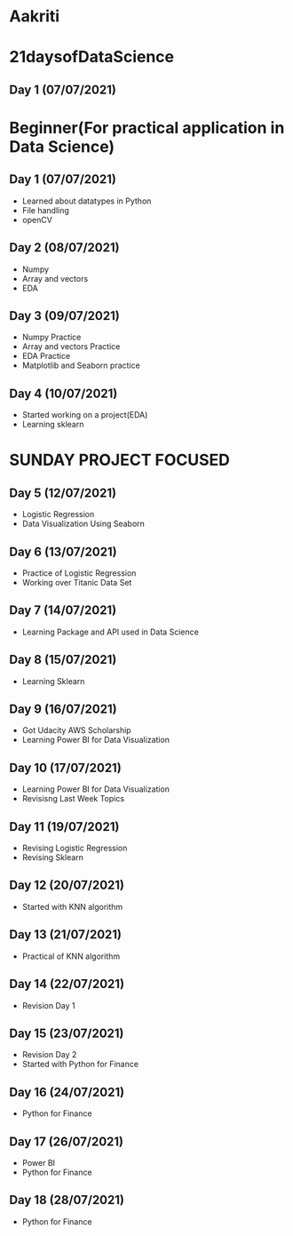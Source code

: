 # Aakriti
# 21daysofDataScience
## Day 1 (07/07/2021)
# Beginner(For practical application in Data Science)

## Day 1 (07/07/2021)
- Learned about datatypes in Python
- File handling 
- openCV
## Day 2 (08/07/2021)
- Numpy
- Array and vectors
- EDA
## Day 3 (09/07/2021)
- Numpy Practice 
- Array and vectors Practice
- EDA Practice
- Matplotlib and Seaborn practice
## Day 4 (10/07/2021)
- Started working on a project(EDA)
- Learning sklearn

# SUNDAY PROJECT FOCUSED

## Day 5 (12/07/2021)
- Logistic Regression
- Data Visualization Using Seaborn

## Day 6 (13/07/2021)
- Practice of Logistic Regression
- Working over Titanic Data Set

## Day 7 (14/07/2021)
- Learning Package and API used in Data Science

## Day 8 (15/07/2021)
- Learning Sklearn

## Day 9 (16/07/2021)
- Got Udacity AWS Scholarship 
- Learning Power BI for Data Visualization

## Day 10 (17/07/2021)
- Learning Power BI for Data Visualization 
- Revisisng Last Week Topics

## Day 11 (19/07/2021)
- Revising Logistic Regression
- Revising Sklearn

## Day 12 (20/07/2021)
- Started with KNN algorithm

## Day 13 (21/07/2021)
- Practical of KNN algorithm

## Day 14 (22/07/2021)
- Revision Day 1

## Day 15 (23/07/2021)
- Revision Day 2
- Started with Python for Finance

## Day 16 (24/07/2021)
- Python for Finance

## Day 17 (26/07/2021)
- Power BI
- Python for Finance

## Day 18 (28/07/2021)
- Python for Finance
